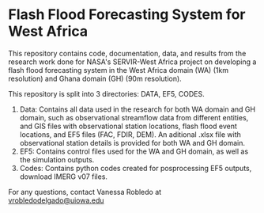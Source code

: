 # Flash Flood Forecasting System for West Africa

This repository contains code, documentation, data, and results from the research work done for NASA's SERVIR-West Africa project on developing a flash flood forecasting system in the West Africa domain (WA) (1km resolution) and Ghana domain (GH) (90m resolution).

This repository is split into 3 directories: DATA, EF5, CODES. 
1. Data: Contains all data used in the research for both WA domain and GH domain, such as observational streamflow data from different entities, and GIS files with observational station locations, flash flood event locations, and EF5 files (FAC, FDIR, DEM). An aditional .xlsx file with observational station details is provided for both WA and GH domain.
2. EF5: Contains control files used for the WA and GH domain, as well as the simulation outputs. 
3. Codes: Contains python codes created for posprocessing EF5 outputs, download IMERG v07 files.

For any questions, contact Vanessa Robledo at vrobledodelgado@uiowa.edu
